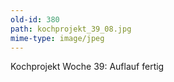 ```yaml
---
old-id: 380
path: kochprojekt_39_08.jpg
mime-type: image/jpeg
---
```

Kochprojekt Woche 39:
Auflauf fertig
